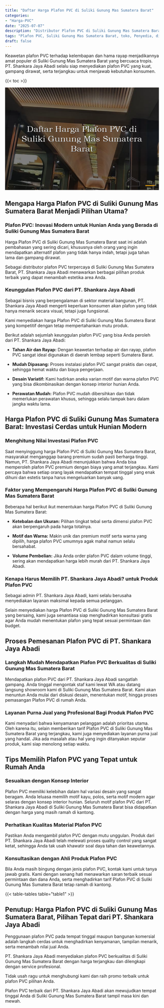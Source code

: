 ```yaml
---
title: "Daftar Harga Plafon PVC di Suliki Gunung Mas Sumatera Barat"
categories: 
- "Harga-PVC"
date: "2025-07-07"
description: "Distributor Plafon PVC di Suliki Gunung Mas Sumatera Barat bagi hunian, perkantoran, serta toko. Panel terbaik, pilihan motif, warna menarik, dengan layanan pemasangan dikerjakan oleh tim berpengalaman serta garansi resmi!|Servis distribusi Plafon PVC di Suliki Gunung Mas Sumatera Barat untuk kebutuhan hunian, perkantoran, atau gerai, beserta produk unggulan dan penempatan oleh teknisi profesional dan garansi resmi.|Alternatif Plafon PVC di Suliki Gunung Mas Sumatera Barat yang terpercaya untuk rumah, office, serta gerai, bersama panel unggulan dan instalasi oleh teknisi ahli dan jaminan resmi.|Penjualan Plafon PVC di Suliki Gunung Mas Sumatera Barat bagi hunian, kantor, dan gerai, beserta material unggulan dan instalasi ditangani oleh tim profesional, dilengkapi beserta garansi resmi.}"
tags: "Plafon PVC, Suliki Gunung Mas Sumatera Barat, toko, Penyedia, distributor"
draft: false
---
```


Keawetan plafon PVC terhadap kelembapan dan hama rayap menjadikannya amat populer di Suliki Gunung Mas Sumatera Barat yang bercuaca tropis. PT. Shankara Jaya Abadi selalu siap menyediakan plafon PVC yang kuat, gampang dirawat, serta terjangkau untuk menjawab kebutuhan konsumen.

{{< toc >}}

![Daftar Harga Plafon PVC di Suliki Gunung Mas Sumatera Barat](/images/Harga-PVC/Daftar-Harga-Plafon-PVC-di-Suliki-Gunung-Mas-Sumatera-Barat.png)


## Mengapa Harga Plafon PVC di Suliki Gunung Mas Sumatera Barat Menjadi Pilihan Utama?

### Plafon PVC: Inovasi Modern untuk Hunian Anda yang Berada di Suliki Gunung Mas Sumatera Barat

Harga Plafon PVC di Suliki Gunung Mas Sumatera Barat saat ini adalah pembahasan yang sering dicari, khususnya oleh orang yang ingin mendapatkan alternatif plafon yang tidak hanya indah, tetapi juga tahan lama dan gampang dirawat.

Sebagai distributor plafon PVC terpercaya di Suliki Gunung Mas Sumatera Barat, PT. Shankara Jaya Abadi menawarkan berbagai pilihan produk terbaik yang dapat menambah estetika area Anda.

### Keunggulan Plafon PVC dari PT. Shankara Jaya Abadi

Sebagai bisnis yang berpengalaman di sektor material bangunan, PT. Shankara Jaya Abadi mengerti keperluan konsumen akan plafon yang tidak hanya menarik secara visual, tetapi juga fungsional.

Kami menyediakan harga Plafon PVC di Suliki Gunung Mas Sumatera Barat yang kompetitif dengan tetap mempertahankan mutu produk.

Berikut adalah sejumlah keunggulan plafon PVC yang bisa Anda peroleh dari PT. Shankara Jaya Abadi:

- **Tahan Air dan Rayap:** Dengan keawetan terhadap air dan rayap, plafon PVC sangat ideal digunakan di daerah lembap seperti Sumatera Barat.

- **Mudah Dipasang:** Proses instalasi plafon PVC sangat praktis dan cepat, sehingga hemat waktu dan biaya pengerjaan.

- **Desain Variatif:** Kami hadirkan aneka varian motif dan warna plafon PVC yang bisa dikombinasikan dengan konsep interior hunian Anda.

- **Perawatan Mudah:** Plafon PVC mudah dibersihkan dan tidak memerlukan perawatan khusus, sehingga selalu tampak baru dalam jangka waktu lama.

## Harga Plafon PVC di Suliki Gunung Mas Sumatera Barat: Investasi Cerdas untuk Hunian Modern

### Menghitung Nilai Investasi Plafon PVC

Saat menyinggung harga Plafon PVC di Suliki Gunung Mas Sumatera Barat, masyarakat menganggap barang premium sudah pasti berharga tinggi. Namun, PT. Shankara Jaya Abadi menunjukkan bahwa Anda bisa memperoleh plafon PVC premium dengan biaya yang amat terjangkau. Kami percaya bahwa setiap orang layak mendapatkan tempat tinggal yang enak dihuni dan estetis tanpa harus mengeluarkan banyak uang.

### Faktor yang Mempengaruhi Harga Plafon PVC di Suliki Gunung Mas Sumatera Barat

Beberapa hal berikut ikut menentukan harga Plafon PVC di Suliki Gunung Mas Sumatera Barat:

- **Ketebalan dan Ukuran:** Pilihan tingkat tebal serta dimensi plafon PVC akan berpengaruh pada harga totalnya.

- **Motif dan Warna:** Makin unik dan premium motif serta warna yang dipilih, harga plafon PVC umumnya agak mahal namun selalu bersahabat.

- **Volume Pembelian:** Jika Anda order plafon PVC dalam volume tinggi, sering akan mendapatkan harga lebih murah dari PT. Shankara Jaya Abadi.

### Kenapa Harus Memilih PT. Shankara Jaya Abadi? untuk Produk Plafon PVC

Sebagai admin PT. Shankara Jaya Abadi, kami selalu berusaha menyediakan layanan maksimal kepada semua pelanggan.

Selain menyediakan harga Plafon PVC di Suliki Gunung Mas Sumatera Barat yang bersaing, kami juga senantiasa siap menghadirkan konsultasi gratis agar Anda mudah menentukan plafon yang tepat sesuai permintaan dan budget.

## Proses Pemesanan Plafon PVC di PT. Shankara Jaya Abadi

### Langkah Mudah Mendapatkan Plafon PVC Berkualitas di Suliki Gunung Mas Sumatera Barat

Mendapatkan plafon PVC dari PT. Shankara Jaya Abadi sangatlah gampang. Anda tinggal mengontak staf kami lewat WA atau datang langsung showroom kami di Suliki Gunung Mas Sumatera Barat. Kami akan menuntun Anda mulai dari diskusi desain, menentukan motif, hingga proses pemasangan Plafon PVC di rumah Anda.

### Layanan Purna Jual yang Profesional Bagi Produk Plafon PVC

Kami menyadari bahwa kenyamanan pelanggan adalah prioritas utama. Oleh karena itu, selain memberikan tarif Plafon PVC di Suliki Gunung Mas Sumatera Barat yang terjangkau, kami juga menyediakan layanan purna jual yang handal. Jika ada masalah atau hal yang ingin ditanyakan seputar produk, kami siap menolong setiap waktu.

## Tips Memilih Plafon PVC yang Tepat untuk Rumah Anda

### Sesuaikan dengan Konsep Interior

Plafon PVC memiliki kelebihan dalam hal variasi desain yang sangat beragam. Anda leluasa memilih motif kayu, polos, serta motif modern agar selaras dengan konsep interior hunian. Seluruh motif plafon PVC dari PT. Shankara Jaya Abadi di Suliki Gunung Mas Sumatera Barat bisa didapatkan dengan harga yang masih ramah di kantong.

### Perhatikan Kualitas Material Plafon PVC

Pastikan Anda mengambil plafon PVC dengan mutu unggulan. Produk dari PT. Shankara Jaya Abadi telah melewati proses quality control yang sangat ketat, sehingga Anda tak usah khawatir soal daya tahan dan keawetannya.

### Konsultasikan dengan Ahli Produk Plafon PVC

Bila Anda masih bingung dengan jenis plafon PVC, kontak kami untuk tanya jawab gratis. Kami dengan senang hati menawarkan saran terbaik sesuai permintaan dan dana Anda, serta menghadirkan tarif Plafon PVC di Suliki Gunung Mas Sumatera Barat tetap ramah di kantong.

{{< table-tables table="table1" >}}

## Penutup: Harga Plafon PVC di Suliki Gunung Mas Sumatera Barat, Pilihan Tepat dari PT. Shankara Jaya Abadi

Penggunaan plafon PVC pada tempat tinggal maupun bangunan komersial adalah langkah cerdas untuk menghadirkan kenyamanan, tampilan menarik, serta menambah nilai jual Anda.

PT. Shankara Jaya Abadi menyediakan plafon PVC berkualitas di Suliki Gunung Mas Sumatera Barat dengan harga terjangkau dan dilengkapi dengan service profesional.

Tidak usah ragu untuk menghubungi kami dan raih promo terbaik untuk plafon PVC pilihan Anda.

Plafon PVC terbaik dari PT. Shankara Jaya Abadi akan mewujudkan tempat tinggal Anda di Suliki Gunung Mas Sumatera Barat tampil masa kini dan mewah.